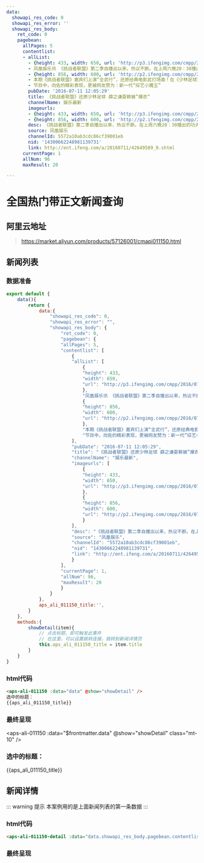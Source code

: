 ```yaml
---
data:
  showapi_res_code: 0
  showapi_res_error: ''
  showapi_res_body:
    ret_code: 0
    pagebean:
      allPages: 5
      contentlist:
      - allList:
        - {height: 433, width: 650, url: 'http://p3.ifengimg.com/cmpp/2016/07/11/10/07fd6e97-684f-4c1d-858c-900acb1fc7d3_size87_w650_h433.jpg'}
        - 凤凰娱乐讯 《挑战者联盟》第二季自播出以来，热议不断。在上周六晚20：30播出的功夫主题节目中，“功夫潮男”向佐大展身手，与挑战者联盟成员一起，为观众奉献了一场精彩绝伦的综艺热血秀。
        - {height: 856, width: 600, url: 'http://p2.ifengimg.com/cmpp/2016/07/11/10/51a88903-475f-49f9-9ffa-47910209e309_size86_w600_h856.jpg'}
        - 本期《挑战者联盟》嘉宾们上演“全武行”，还原经典电影武打场面！在《少林足球》经典场景中，向佐带领的“梅门”与挑战者们将一决高下！挑盟成员使出浑身解数，场上局势陷入胶着。陈学冬、薛之谦拼命想要阻拦向佐，却被肌肉贲张的向佐一把扛在肩上，轻松带走！薛之谦只好耍赖胡搅蛮缠，和向佐变成“大鹰捉小鸡”，紧抓向佐衣服不放，躺地被拖数米，不想向佐直接“爆衣”，一秒挣开薛之谦的控制，令薛之谦瞬间傻眼呆立场上！众人在球门前扭成一团，战况激烈得连球门都掀起，令人啼笑皆非热闹非凡。
        - 节目中，向佐的精彩表现，更被网友赞为：新一代“综艺小魔王”
        pubDate: '2016-07-11 12:05:29'
        title: 《挑战者联盟》还原少林足球 薛之谦耍赖被”爆衣“
        channelName: 娱乐最新
        imageurls:
        - {height: 433, width: 650, url: 'http://p3.ifengimg.com/cmpp/2016/07/11/10/07fd6e97-684f-4c1d-858c-900acb1fc7d3_size87_w650_h433.jpg'}
        - {height: 856, width: 600, url: 'http://p2.ifengimg.com/cmpp/2016/07/11/10/51a88903-475f-49f9-9ffa-47910209e309_size86_w600_h856.jpg'}
        desc: 《挑战者联盟》第二季自播出以来，热议不断。在上周六晚20：30播出的功夫主题节目中，“功夫潮男”向佐大展身手，与挑战者联盟成员一起，为观众奉献了一场精彩绝伦的综艺热。薛之谦只好耍赖胡搅蛮缠，和向佐变成“大鹰捉小鸡”，紧抓向佐衣服不放，躺地被拖数米，不想向佐直接“爆衣”，一秒挣开薛之谦的控制，令薛之谦瞬间傻眼呆立场上！
        source: 凤凰娱乐
        channelId: 5572a10ab3cdc86cf39001eb
        nid: '14300662248981139731'
        link: http://ent.ifeng.com/a/20160711/42649589_0.shtml
      currentPage: 1
      allNum: 96
      maxResult: 20

---
```

# 全国热门带正文新闻查询

## 阿里云地址
> https://market.aliyun.com/products/57126001/cmapi011150.html


## 新闻列表
### 数据准备

```js
export default {
    data(){
        return {
            data:{
                "showapi_res_code": 0,
                "showapi_res_error": "",
                "showapi_res_body": {
                    "ret_code": 0,
                    "pagebean": {
                    "allPages": 5,
                    "contentlist": [
                        {
                        "allList": [
                            {
                            "height": 433,
                            "width": 650,
                            "url": "http://p3.ifengimg.com/cmpp/2016/07/11/10/07fd6e97-684f-4c1d-858c-900acb1fc7d3_size87_w650_h433.jpg"
                            },
                            "凤凰娱乐讯 《挑战者联盟》第二季自播出以来，热议不断。在上周六晚20：30播出的功夫主题节目中，“功夫潮男”向佐大展身手，与挑战者联盟成员一起，为观众奉献了一场精彩绝伦的综艺热血秀。",
                            {
                            "height": 856,
                            "width": 600,
                            "url": "http://p2.ifengimg.com/cmpp/2016/07/11/10/51a88903-475f-49f9-9ffa-47910209e309_size86_w600_h856.jpg"
                            },
                            "本期《挑战者联盟》嘉宾们上演“全武行”，还原经典电影武打场面！在《少林足球》经典场景中，向佐带领的“梅门”与挑战者们将一决高下！挑盟成员使出浑身解数，场上局势陷入胶着。陈学冬、薛之谦拼命想要阻拦向佐，却被肌肉贲张的向佐一把扛在肩上，轻松带走！薛之谦只好耍赖胡搅蛮缠，和向佐变成“大鹰捉小鸡”，紧抓向佐衣服不放，躺地被拖数米，不想向佐直接“爆衣”，一秒挣开薛之谦的控制，令薛之谦瞬间傻眼呆立场上！众人在球门前扭成一团，战况激烈得连球门都掀起，令人啼笑皆非热闹非凡。",
                            "节目中，向佐的精彩表现，更被网友赞为：新一代“综艺小魔王”"
                        ],
                        "pubDate": "2016-07-11 12:05:29",
                        "title": "《挑战者联盟》还原少林足球 薛之谦耍赖被”爆衣“",
                        "channelName": "娱乐最新",
                        "imageurls": [
                            {
                            "height": 433,
                            "width": 650,
                            "url": "http://p3.ifengimg.com/cmpp/2016/07/11/10/07fd6e97-684f-4c1d-858c-900acb1fc7d3_size87_w650_h433.jpg"
                            },
                            {
                            "height": 856,
                            "width": 600,
                            "url": "http://p2.ifengimg.com/cmpp/2016/07/11/10/51a88903-475f-49f9-9ffa-47910209e309_size86_w600_h856.jpg"
                            }
                        ],
                        "desc": "《挑战者联盟》第二季自播出以来，热议不断。在上周六晚20：30播出的功夫主题节目中，“功夫潮男”向佐大展身手，与挑战者联盟成员一起，为观众奉献了一场精彩绝伦的综艺热。薛之谦只好耍赖胡搅蛮缠，和向佐变成“大鹰捉小鸡”，紧抓向佐衣服不放，躺地被拖数米，不想向佐直接“爆衣”，一秒挣开薛之谦的控制，令薛之谦瞬间傻眼呆立场上！",
                        "source": "凤凰娱乐",
                        "channelId": "5572a10ab3cdc86cf39001eb",
                        "nid": "14300662248981139731",
                        "link": "http://ent.ifeng.com/a/20160711/42649589_0.shtml"
                        }
                    ],
                    "currentPage": 1,
                    "allNum": 96,
                    "maxResult": 20
                    }
                }
            },
            aps_ali_011150_title:'',
        }
    },
    methods:{
        showDetail(item){
            // 点击标题，即可触发此事件
            // 在这里，可以设置跳转连接，跳转到新闻详情页
            this.aps_ali_011150_title = item.title
        }
    }
}
```

### html代码

```html
<aps-ali-011150 :data="data" @show="showDetail" />
选中的标题：
{{aps_ali_011150_title}}
```

### 最终呈现

<aps-ali-011150 :data="$frontmatter.data" @show="showDetail" class="mt-10" />

### 选中的标题：
{{aps_ali_011150_title}}

## 新闻详情

::: warning 提示
本案例用的是上面新闻列表的第一条数据
:::
### html代码

```html
<aps-ali-011150-detail :data="data.showapi_res_body.pagebean.contentlist[0]"  />
```

### 最终呈现

<aps-ali-011150-detail :data="$frontmatter.data.showapi_res_body.pagebean.contentlist[0]" class="mt-10" />

<script>
    export default{
        data(){
            return {
                aps_ali_011150_title:""
            }
        },
        methods:{
            showDetail(item){
                this.aps_ali_011150_title = item.title
            }
        }
    }
</script>